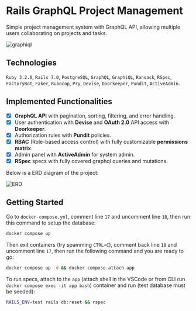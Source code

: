 # Rails GraphQL Project Management

Simple project management system with GraphQL API, allowing multiple users collaborating on projects and tasks.

![graphiql](https://github.com/maciejb2k/chronlife/assets/6316812/b743a36f-06d3-4d0c-87cb-96b88dd3c516)

## Technologies

`Ruby 3.2.0`, `Rails 7.0`, `PostgreSQL`, `GraphQL`, `GraphiQL`, `Ransack`, `RSpec`, `FactoryBot`, `Faker`, `Rubocop`, `Pry`, `Devise`, `Doorkeeper`, `Pundit`, `ActiveAdmin`.

## Implemented Functionalities

- [x] **GraphQL API** with pagination, sorting, filtering, and error handling.
- [x] User authentication with **Devise** and **OAuth 2.0** API access with **Doorkeeper**.
- [x] Authorization rules with **Pundit** policies.
- [x] **RBAC** (Role-based access control) with fully customizable **permissions matrix**.
- [x] Admin panel with **ActiveAdmin** for system admin.
- [x] **RSpec** specs with fully covered graphql queries and mutations.

Below is a ERD diagram of the project:

![ERD](https://github.com/maciejb2k/chronlife/assets/6316812/0cf9ad81-bbcc-46d4-bf1c-78a985b9d67d)

## Getting Started

Go to `docker-compose.yml`, comment line `17` and uncomment line `18`, then run this command to setup the database:
```bash
docker compose up
```

Then exit containers (try spamming `CTRL+C`), comment back line `18` and uncomment line `17`, then run the following command and you are ready to go:
```bash
docker compose up -d && docker compose attach app
```

To run specs, attach to the `app` (attach shell in the VSCode or from CLI run `docker compose exec -it app bash`) container and run (test database must be seeded):
```bash
RAILS_ENV=test rails db:reset && rspec
```
